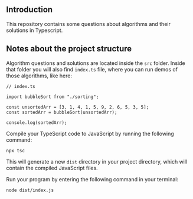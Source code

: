 ## Introduction

This repository contains some questions about algorithms and their solutions in Typescript.

## Notes about the project structure

Algorithm questions and solutions are located inside the `src` folder.
Inside that folder you will also find `index.ts` file, where you can
run demos of those algorithms, like here:

```
// index.ts

import bubbleSort from "./sorting";

const unsortedArr = [3, 1, 4, 1, 5, 9, 2, 6, 5, 3, 5];
const sortedArr = bubbleSort(unsortedArr);

console.log(sortedArr);
```

Compile your TypeScript code to JavaScript by running the following command:

`npx tsc`

This will generate a new `dist` directory in your project directory, which will contain the compiled JavaScript files.

Run your program by entering the following command in your terminal:

`node dist/index.js`
